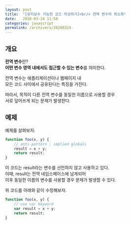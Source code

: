 ```yaml
---
layout: post
title:  "[유지보수 가능한 코드 작성하기]<br/> 전역 변수의 최소화"
date:   2020-03-24 11:50
categories: javascript
permalink: /archivers/20200324-
--- 
```


## 개요
**전역 변수**란?  
**어떤 변수 영역 내에서도 접근할 수 있는 변수**를 의미한다.  

전역 변수는 애플리케이션이나 웹페이지 내   
모든 코드 사이에서 공유된다는 특징을 가진다.  

따라서, 목적이 다른 전역 변수를 동일한 이름으로 사용할 경우  
서로 덮어쓰게 되는 문제가 발생한다.

## 예제
예제를 살펴보자.  
   
```javascript
function foo(x, y) {
    // anti-pattern : implied globals
    result = x + y;
    return result;
}
```

이 코드는 result라는 변수를 선언하지 않고 사용하고 있다.  
이때, result는 전역 네임스페이스에 남게되어  
이후 동일한 이름의 변수를 사용할 경우 문제가 발생할 수 있다.

위 코드를 아래와 같이 수정해보자.

```javascript
function foo(x, y) {
    // use var keyword
    var result = x + y;
    return result;
}
```